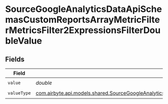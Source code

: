 # SourceGoogleAnalyticsDataApiSchemasCustomReportsArrayMetricFilterMetricsFilter2ExpressionsFilterDoubleValue


## Fields

| Field                                                                                                                                                                                                                                                                                                   | Type                                                                                                                                                                                                                                                                                                    | Required                                                                                                                                                                                                                                                                                                | Description                                                                                                                                                                                                                                                                                             |
| ------------------------------------------------------------------------------------------------------------------------------------------------------------------------------------------------------------------------------------------------------------------------------------------------------- | ------------------------------------------------------------------------------------------------------------------------------------------------------------------------------------------------------------------------------------------------------------------------------------------------------- | ------------------------------------------------------------------------------------------------------------------------------------------------------------------------------------------------------------------------------------------------------------------------------------------------------- | ------------------------------------------------------------------------------------------------------------------------------------------------------------------------------------------------------------------------------------------------------------------------------------------------------- |
| `value`                                                                                                                                                                                                                                                                                                 | *double*                                                                                                                                                                                                                                                                                                | :heavy_check_mark:                                                                                                                                                                                                                                                                                      | N/A                                                                                                                                                                                                                                                                                                     |
| `valueType`                                                                                                                                                                                                                                                                                             | [com.airbyte.api.models.shared.SourceGoogleAnalyticsDataApiSchemasCustomReportsArrayMetricFilterMetricsFilter2ExpressionsFilterFilter4ToValueValueType](../../models/shared/SourceGoogleAnalyticsDataApiSchemasCustomReportsArrayMetricFilterMetricsFilter2ExpressionsFilterFilter4ToValueValueType.md) | :heavy_check_mark:                                                                                                                                                                                                                                                                                      | N/A                                                                                                                                                                                                                                                                                                     |